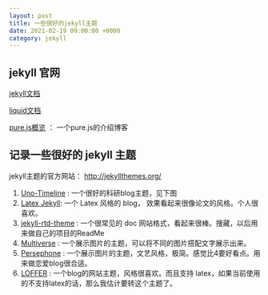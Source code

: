```yaml
---
layout: post
title: 一些很好的jekyll主题
date: 2021-02-19 09:00:00 +0000
category: jekyll
---
```


##  jekyll 官网

[jekyll文档](http://jekyllcn.com/docs/)

[liquid文档](https://liquid.bootcss.com/basics/operators/)

[pure.js概览](https://www.cnblogs.com/jcli/p/javascript_template_pure.html) ： 一个pure.js的介绍博客

## 记录一些很好的 jekyll 主题

jekyll主题的官方网站： <http://jekyllthemes.org/>

1. [Uno-Timeline](http://jekyllthemes.org/themes/Uno-Timeline/) : 一个很好的科研blog主题，见下图
2. [Latex Jekyll](http://jekyllthemes.org/themes/LatexJekyll/):  一个 Latex 风格的 blog， 效果看起来很像论文的风格。个人很喜欢。
3. [jekyll-rtd-theme](http://jekyllthemes.org/themes/jekyll-rtd-theme/) : 一个很常见的 doc 网站格式，看起来很棒。搜藏，以后用来做自己的项目的ReadMe
4. [Multiverse](http://jekyllthemes.org/themes/multiverse/) : 一个展示图片的主题，可以将不同的图片搭配文字展示出来。
5. [Persephone](http://jekyllthemes.org/themes/persephone/) : 一个展示图片的主题，文艺风格，极简。感觉比4要好看点。用来做恋爱blog很合适。
6. [LOFFER](http://jekyllthemes.org/themes/LOFFER/) : 一个blog的网站主题，风格很喜欢。而且支持 latex，如果当前使用的不支持latex的话，那么我估计要转这个主题了。
